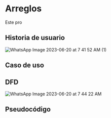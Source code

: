 # Arreglos
Este pro
## Historia de usuario 

![WhatsApp Image 2023-06-20 at 7 41 52 AM (1)](https://github.com/Julgame/ProyectoJP/assets/136615870/55d81b23-ddef-4480-a385-c4beed7128b2)


## Caso de uso


## DFD
![WhatsApp Image 2023-06-20 at 7 44 22 AM](https://github.com/Julgame/ProyectoJP/assets/136615870/eb4c55d1-ce83-4683-af4f-f9a78a6834bd)


## Pseudocódigo

